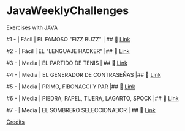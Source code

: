 # JavaWeeklyChallenges
Exercises with JAVA


#1 - | Fácil | EL FAMOSO "FIZZ BUZZ" | ## 🔗 [Link](https://github.com/Wurvan/JavaChallenges/tree/main/src/Challenge1)

#2 - | Fácil | EL "LENGUAJE HACKER" |## 🔗 [Link](https://github.com/Wurvan/JavaChallenges/tree/main/src/Challenge2)

#3 - | Media | EL PARTIDO DE TENIS | ## 🔗 [Link](https://github.com/Wurvan/JavaChallenges/tree/main/src/Challenge3)

#4 - | Media | EL GENERADOR DE CONTRASEÑAS |## 🔗 [Link](https://github.com/Wurvan/JavaChallenges/tree/main/src/Challenge4)

#5 - | Media | PRIMO, FIBONACCI Y PAR |## 🔗 [Link](https://github.com/Wurvan/JavaChallenges/tree/main/src/Challenge5)

#6 - | Media | PIEDRA, PAPEL, TIJERA, LAGARTO, SPOCK |## 🔗 [Link](https://github.com/Wurvan/JavaChallenges/tree/main/src/Challenge6)

#7 - | Media | EL SOMBRERO SELECCIONADOR | ## 🔗 [Link](https://github.com/Wurvan/JavaChallenges/tree/main/src/Challenge7)

[Credits](https://github.com/mouredev/retos-programacion-2023)
